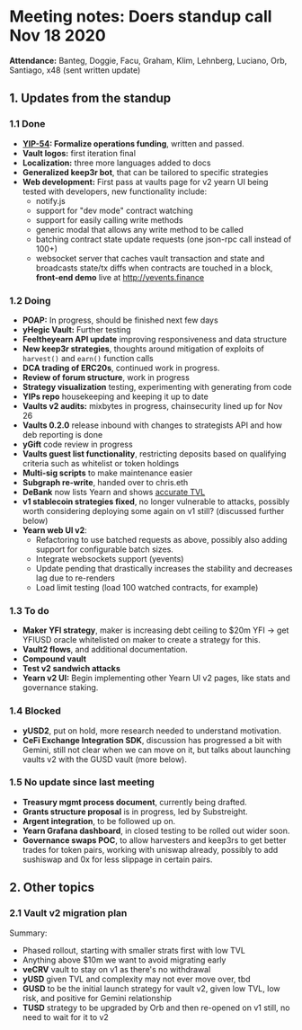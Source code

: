 # Meeting notes: Doers standup call Nov 18 2020

**Attendance:** Banteg, Doggie, Facu, Graham, Klim, Lehnberg, Luciano, Orb, Santiago, x48 (sent written update)

## 1. Updates from the standup

### 1.1 Done

- **[YIP-54](https://gov.yearn.finance/t/yip-54-formalize-operations-funding/): Formalize operations funding**, written and passed.
- **Vault logos:** first iteration final
- **Localization:** three more languages added to docs
- **Generalized keep3r bot**, that can be tailored to specific strategies
- **Web development:** First pass at vaults page for v2 yearn UI being tested with developers, new functionality include:
  - notify.js
  - support for "dev mode" contract watching
  - support for easily calling write methods
  - generic modal that allows any write method to be called
  - batching contract state update requests (one json-rpc call instead of 100+)
  - websocket server that caches vault transaction and state and broadcasts state/tx diffs when contracts are touched in a block, **front-end demo** live at http://yevents.finance

### 1.2 Doing

- **POAP:** In progress, should be finished next few days
- **yHegic Vault:** Further testing
- **Feeltheyearn API update** improving responsiveness and data structure
- **New keep3r strategies**, thoughts around mitigation of exploits of `harvest()` and `earn()` function calls
- **DCA trading of ERC20s**, continued work in progress.
- **Review of forum structure**, work in progress
- **Strategy visualization** testing, experimenting with generating from code
- **YIPs repo** housekeeping and keeping it up to date
- **Vaults v2 audits:** mixbytes in progress, chainsecurity lined up for Nov 26
- **Vaults 0.2.0** release inbound with changes to strategists API and how deb reporting is done
- **yGift** code review in progress
- **Vaults guest list functionality**, restricting deposits based on qualifying criteria such as whitelist or token holdings
- **Multi-sig scripts** to make maintenance easier
- **Subgraph re-write**, handed over to chris.eth
- **DeBank** now lists Yearn and shows [accurate TVL](https://debank.com/ranking/locked_value)
- **v1 stablecoin strategies fixed**, no longer vulnerable to attacks, possibly worth considering deploying some again on v1 still? (discussed further below)
- **Yearn web UI v2**:
  - Refactoring to use batched requests as above, possibly also adding support for configurable batch sizes.
  - Integrate websockets support (yevents)
  - Update pending that drastically increases the stability and decreases lag due to re-renders
  - Load limit testing (load 100 watched contracts, for example)

### 1.3 To do

- **Maker YFI strategy**, maker is increasing debt ceiling to \$20m YFI -> get YFIUSD oracle whitelisted on maker to create a strategy for this.
- **Vault2 flows**, and additional documentation.
- **Compound vault**
- **Test v2 sandwich attacks**
- **Yearn v2 UI:** Begin implementing other Yearn UI v2 pages, like stats and governance staking.

### 1.4 Blocked

- **yUSD2**, put on hold, more research needed to understand motivation.
- **CeFi Exchange Integration SDK**, discussion has progressed a bit with Gemini, still not clear when we can move on it, but talks about launching vaults v2 with the GUSD vault (more below).

### 1.5 No update since last meeting

- **Treasury mgmt process document**, currently being drafted.
- **Grants structure proposal** is in progress, led by Substreight.
- **Argent integration**, to be followed up on.
- **Yearn Grafana dashboard**, in closed testing to be rolled out wider soon.
- **Governance swaps POC**, to allow harvesters and keep3rs to get better trades for token pairs, working with uniswap already, possibly to add sushiswap and 0x for less slippage in certain pairs.

## 2. Other topics

### 2.1 Vault v2 migration plan

Summary:

- Phased rollout, starting with smaller strats first with low TVL
- Anything above \$10m we want to avoid migrating early
- **veCRV** vault to stay on v1 as there's no withdrawal
- **yUSD** given TVL and complexity may not ever move over, tbd
- **GUSD** to be the initial launch strategy for vault v2, given low TVL, low risk, and positive for Gemini relationship
- **TUSD** strategy to be upgraded by Orb and then re-opened on v1 still, no need to wait for it to v2
